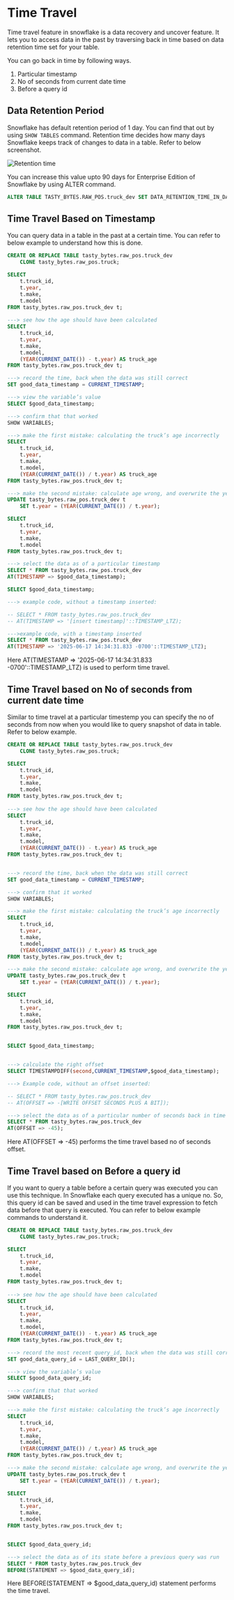 # Time Travel

Time travel feature in snowflake is a data recovery and uncover feature. It lets you to access data in the past by traversing back in time based on data retention time set for your table.

You can go back in time by following ways.
1. Particular timestamp
1. No of seconds from current date time
1. Before a query id

## Data Retention Period
Snowflake has default retention period of 1 day. You can find that out by using ```SHOW TABLES``` command. Retention time decides how many days Snowflake keeps track of changes to data in a table. Refer to below screenshot.

![Retention time](../images/data_rentention_time.png)

You can increase this value upto 90 days for Enterprise Edition of Snowflake by using ALTER command. 

```SQL
ALTER TABLE TASTY_BYTES.RAW_POS.truck_dev SET DATA_RETENTION_TIME_IN_DAYS = 90;
```

## Time Travel Based on Timestamp
You can query data in a table in the past at a certain time. You can refer to below example to understand how this is done.

```SQL
CREATE OR REPLACE TABLE tasty_bytes.raw_pos.truck_dev 
    CLONE tasty_bytes.raw_pos.truck;

SELECT
    t.truck_id,
    t.year,
    t.make,
    t.model
FROM tasty_bytes.raw_pos.truck_dev t;
    
---> see how the age should have been calculated
SELECT
    t.truck_id,
    t.year,
    t.make,
    t.model,
    (YEAR(CURRENT_DATE()) - t.year) AS truck_age
FROM tasty_bytes.raw_pos.truck_dev t;

---> record the time, back when the data was still correct
SET good_data_timestamp = CURRENT_TIMESTAMP;

---> view the variable’s value
SELECT $good_data_timestamp;

---> confirm that that worked
SHOW VARIABLES;

---> make the first mistake: calculating the truck’s age incorrectly
SELECT
    t.truck_id,
    t.year,
    t.make,
    t.model,
    (YEAR(CURRENT_DATE()) / t.year) AS truck_age
FROM tasty_bytes.raw_pos.truck_dev t;

---> make the second mistake: calculate age wrong, and overwrite the year!
UPDATE tasty_bytes.raw_pos.truck_dev t
    SET t.year = (YEAR(CURRENT_DATE()) / t.year);

SELECT
    t.truck_id,
    t.year,
    t.make,
    t.model
FROM tasty_bytes.raw_pos.truck_dev t;

---> select the data as of a particular timestamp
SELECT * FROM tasty_bytes.raw_pos.truck_dev
AT(TIMESTAMP => $good_data_timestamp);

SELECT $good_data_timestamp;

---> example code, without a timestamp inserted:

-- SELECT * FROM tasty_bytes.raw_pos.truck_dev
-- AT(TIMESTAMP => '[insert timestamp]'::TIMESTAMP_LTZ);

--->example code, with a timestamp inserted
SELECT * FROM tasty_bytes.raw_pos.truck_dev
AT(TIMESTAMP => '2025-06-17 14:34:31.833 -0700'::TIMESTAMP_LTZ);
```

Here AT(TIMESTAMP => '2025-06-17 14:34:31.833 -0700'::TIMESTAMP_LTZ) is used to perform time travel.

## Time Travel based on No of seconds from current date time
Similar to time travel at a particular timestemp you can specify the no of seconds from now when you would like to query snapshot of data in table. Refer to below example.

```SQL
CREATE OR REPLACE TABLE tasty_bytes.raw_pos.truck_dev 
    CLONE tasty_bytes.raw_pos.truck;

SELECT
    t.truck_id,
    t.year,
    t.make,
    t.model
FROM tasty_bytes.raw_pos.truck_dev t;
    
---> see how the age should have been calculated
SELECT
    t.truck_id,
    t.year,
    t.make,
    t.model,
    (YEAR(CURRENT_DATE()) - t.year) AS truck_age
FROM tasty_bytes.raw_pos.truck_dev t;


---> record the time, back when the data was still correct
SET good_data_timestamp = CURRENT_TIMESTAMP;

---> confirm that it worked
SHOW VARIABLES;

---> make the first mistake: calculating the truck’s age incorrectly
SELECT
    t.truck_id,
    t.year,
    t.make,
    t.model,
    (YEAR(CURRENT_DATE()) / t.year) AS truck_age
FROM tasty_bytes.raw_pos.truck_dev t;

---> make the second mistake: calculate age wrong, and overwrite the year!
UPDATE tasty_bytes.raw_pos.truck_dev t
    SET t.year = (YEAR(CURRENT_DATE()) / t.year);

SELECT
    t.truck_id,
    t.year,
    t.make,
    t.model
FROM tasty_bytes.raw_pos.truck_dev t;


SELECT $good_data_timestamp;


---> calculate the right offset
SELECT TIMESTAMPDIFF(second,CURRENT_TIMESTAMP,$good_data_timestamp);

---> Example code, without an offset inserted:

-- SELECT * FROM tasty_bytes.raw_pos.truck_dev
-- AT(OFFSET => -[WRITE OFFSET SECONDS PLUS A BIT]);

---> select the data as of a particular number of seconds back in time
SELECT * FROM tasty_bytes.raw_pos.truck_dev
AT(OFFSET => -45);
```

Here AT(OFFSET => -45) performs the time travel based no of seconds offset.

## Time Travel based on Before a query id
If you want to query a table before a certain query was executed you can use this technique. In Snowflake each query executed has a unique no. So, this query id can be saved and used in the time travel expression to fetch data before that query is executed. You can refer to below example commands to understand it.

```SQL
CREATE OR REPLACE TABLE tasty_bytes.raw_pos.truck_dev 
    CLONE tasty_bytes.raw_pos.truck;

SELECT
    t.truck_id,
    t.year,
    t.make,
    t.model
FROM tasty_bytes.raw_pos.truck_dev t;
    
---> see how the age should have been calculated
SELECT
    t.truck_id,
    t.year,
    t.make,
    t.model,
    (YEAR(CURRENT_DATE()) - t.year) AS truck_age
FROM tasty_bytes.raw_pos.truck_dev t;

---> record the most recent query_id, back when the data was still correct
SET good_data_query_id = LAST_QUERY_ID();

---> view the variable’s value
SELECT $good_data_query_id;

---> confirm that that worked
SHOW VARIABLES;

---> make the first mistake: calculating the truck’s age incorrectly
SELECT
    t.truck_id,
    t.year,
    t.make,
    t.model,
    (YEAR(CURRENT_DATE()) / t.year) AS truck_age
FROM tasty_bytes.raw_pos.truck_dev t;

---> make the second mistake: calculate age wrong, and overwrite the year!
UPDATE tasty_bytes.raw_pos.truck_dev t
    SET t.year = (YEAR(CURRENT_DATE()) / t.year);

SELECT
    t.truck_id,
    t.year,
    t.make,
    t.model
FROM tasty_bytes.raw_pos.truck_dev t;


SELECT $good_data_query_id;

---> select the data as of its state before a previous query was run
SELECT * FROM tasty_bytes.raw_pos.truck_dev
BEFORE(STATEMENT => $good_data_query_id);
```

Here BEFORE(STATEMENT => $good_data_query_id) statement performs the time travel.